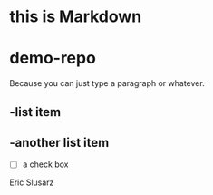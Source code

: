 # this is Markdown

# demo-repo

Because you can just type a paragraph or whatever.

-list item
------------------------------
-another list item
------------------------------
-[ ] a check box

Eric Slusarz

